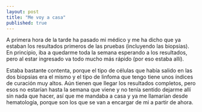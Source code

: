 ```yaml
---
layout: post
title: "Me voy a casa"
published: true
---
```


A primera hora de la tarde ha pasado mi médico y me ha dicho que ya estaban los resultados primeros de las pruebas (incluyendo las biopsias). En principio, iba a quedarme toda la semana esperando a los resultados, pero al estar ingresado va todo mucho más rápido (por eso estaba allí).

Estaba bastante contenta, porque el tipo de células que había salido en las dos biopsias era el mismo y el tipo de linfoma que tengo tiene unos índices de curación muy altos. Aún tienen que llegar los resultados completos, pero esos no estarían hasta la semana que viene y no tenía sentido dejarme allí sin nada que hacer, así que me mandaba a casa y ya me llamarían desde hematología, porque son los que se van a encargar de mi a partir de ahora.
